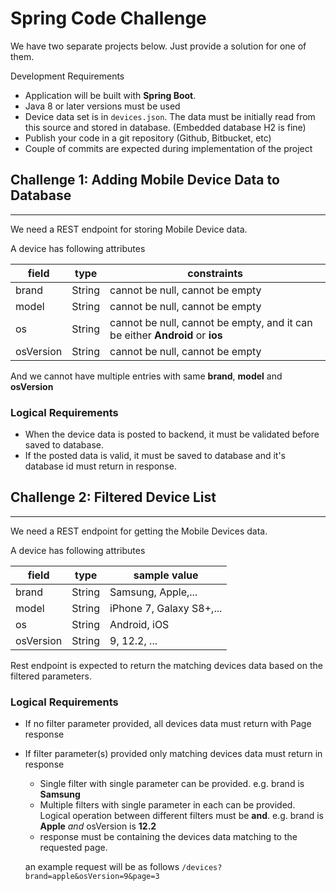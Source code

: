 # Spring Code Challenge
We have two separate projects below. Just provide a solution for one of them.

Development Requirements
- Application will be built with **Spring Boot**.
- Java 8 or later versions must be used
- Device data set is in `devices.json`. The data must be initially read from this source and stored in database. (Embedded database H2 is fine)
- Publish your code in a git repository (Github, Bitbucket, etc)
- Couple of commits are expected during implementation of the project


## Challenge 1: Adding Mobile Device Data to Database
---
We need a REST endpoint for storing Mobile Device data.

A device has following attributes


| field     | type   | constraints                                                          |
|-----------|--------|----------------------------------------------------------------------|
| brand     | String | cannot be null, cannot be empty                                      |
| model     | String | cannot be null, cannot be empty                                      |
| os        | String | cannot be null, cannot be empty, and it can be either **Android** or **ios** |
| osVersion | String | cannot be null, cannot be empty                                      |

And we cannot have multiple entries with same **brand**, **model** and **osVersion**

### Logical Requirements
- When the device data is posted to backend, it must be validated before saved to database.
- If the posted data is valid, it must be saved to database and it's database id must return in response.


## Challenge 2: Filtered Device List
---
We need a REST endpoint for getting the Mobile Devices data.

A device has following attributes


| field     | type    | sample value             |
|-----------|---------|--------------------------|
| brand     | String  | Samsung, Apple,...       |
| model     | String  | iPhone 7, Galaxy S8+,... |
| os        | String  | Android, iOS             |
| osVersion | String  | 9, 12.2, ...             |

Rest endpoint is expected to return the matching devices data based on the filtered parameters.

### Logical Requirements
- If no filter parameter provided, all devices data must return with Page response
- If filter parameter(s) provided only matching devices data must return in response
  - Single filter with single parameter can be provided. e.g. brand is **Samsung**
  - Multiple filters with single parameter in each can be provided. Logical operation between different filters must be **and**. e.g. brand is **Apple** *and* osVersion is **12.2**
  - response must be containing the devices data matching to the requested page.
  
  an example request will be as follows
  `/devices?brand=apple&osVersion=9&page=3`
